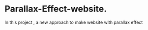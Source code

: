 # Parallax-Effect-website.
In this project ,  a new approach to make website with parallax effect


